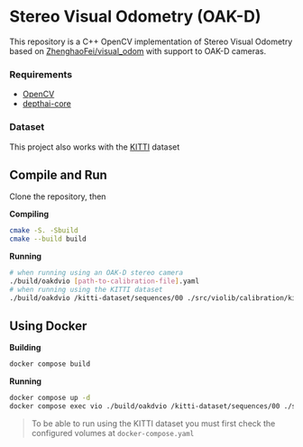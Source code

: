 # Stereo Visual Odometry (OAK-D)

This repository is a C++ OpenCV implementation of Stereo Visual Odometry based on [ZhenghaoFei/visual_odom](https://github.com/ZhenghaoFei/visual_odom) with support to OAK-D cameras.

### Requirements

- [OpenCV](https://opencv.org/)
- [depthai-core](https://github.com/luxonis/depthai-core/tree/main)

### Dataset

This project also works with the [KITTI](http://www.cvlibs.net/datasets/kitti/eval_odometry.php) dataset

## Compile and Run

Clone the repository, then

**Compiling**

```bash
cmake -S. -Sbuild
cmake --build build
```

**Running**

```bash
# when running using an OAK-D stereo camera
./build/oakdvio [path-to-calibration-file].yaml
# when running using the KITTI dataset
./build/oakdvio /kitti-dataset/sequences/00 ./src/violib/calibration/kitti00.yaml
```



## Using Docker

**Building**

```bash
docker compose build
```

**Running**

```bash
docker compose up -d
docker compose exec vio ./build/oakdvio /kitti-dataset/sequences/00 ./src/violib/calibration/kitti00.yaml 
```

> To be able to run using the KITTI dataset you must first check the configured volumes at `docker-compose.yaml`
